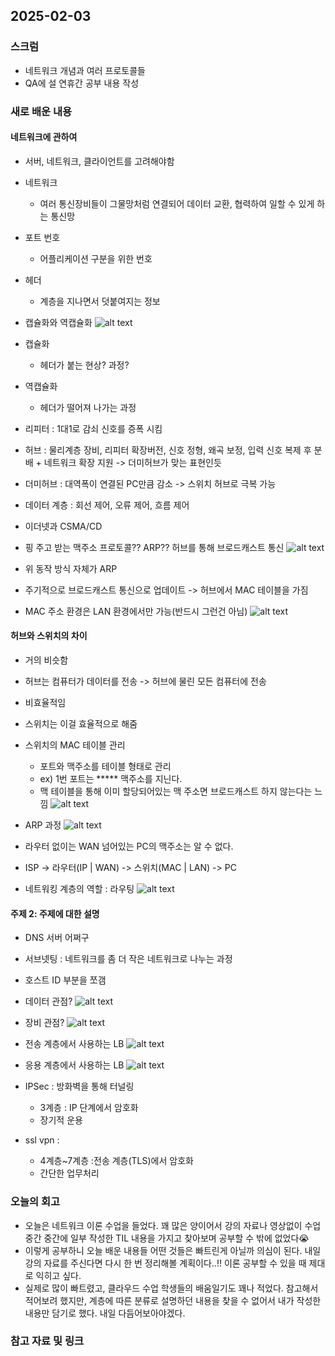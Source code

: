 ## 2025-02-03
### 스크럼
- 네트워크 개념과 여러 프로토콜들
- QA에 설 연휴간 공부 내용 작성

### 새로 배운 내용
#### 네트워크에 관하여
- 서버, 네트워크, 클라이언트를 고려해야함
- 네트워크
    - 여러 통신장비들이 그물망처럼 연결되어 데이터 교환, 협력하여 일할 수 있게 하는 통신망
- 포트 번호
    - 어플리케이션 구분을 위한 번호
- 헤더
    - 계층을 지나면서 덧붙여지는 정보
- 캡슐화와 역캡슐화
![alt text](img/03/03-01.png)
- 캡슐화    
    - 헤더가 붙는 현상? 과정?
- 역캡슐화
    - 헤더가 떨어져 나가는 과정
- 리피터 : 1대1로 감쇠 신호를 증폭 시킴
- 허브 : 물리계층 장비, 리피터 확장버전, 신호 정형, 왜곡 보정, 입력 신호 복제 후 분배 + 네트워크 확장 지원 -> 더미허브가 맞는 표현인듯 
- 더미허브 : 대역폭이 연결된 PC만큼 감소 -> 스위치 허브로 극복 가능

- 데이터 계층 : 회선 제어, 오류 제어, 흐름 제어
- 이더넷과 CSMA/CD 
- 핑 주고 받는 맥주소 프로토콜?? ARP?? 허브를 통해 브로드캐스트 통신
![alt text](img/03/03-02.png)
- 위 동작 방식 자체가 ARP
- 주기적으로 브로드캐스트 통신으로 업데이트 -> 허브에서 MAC 테이블을 가짐
- MAC 주소 환경은 LAN 환경에서만 가능(반드시 그런건 아님)
![alt text](img/03/03-03.png)

#### 허브와 스위치의 차이
- 거의 비슷함
- 허브는 컴퓨터가 데이터를 전송 -> 허브에 물린 모든 컴퓨터에 전송
- 비효율적임
- 스위치는 이걸 효율적으로 해줌
- 스위치의 MAC 테이블 관리
    - 포트와 맥주소를 테이블 형태로 관리
    - ex) 1번 포트는 ***** 맥주소를 지닌다.
    - 맥 테이블을 통해 이미 할당되어있는 맥 주소면 브로드캐스트 하지 않는다는 느낌
![alt text](img/03/03-04.png)
- ARP 과정
![alt text](img/03/03-05.png)

- 라우터 없이는 WAN 넘어있는 PC의 맥주소는 알 수 없다.
- ISP -> 라우터(IP | WAN) -> 스위치(MAC | LAN) -> PC

- 네트워킹 계층의 역할 : 라우팅
![alt text](img/03/03-06.png)

#### 주제 2: 주제에 대한 설명


- DNS 서버 어쩌구
- 서브넷팅 : 네트워크를 좀 더 작은 네트워크로 나누는 과정
- 호스트 ID 부분을 쪼갬

- 데이터 관점?
![alt text](img/03/03-07.png)

- 장비 관점?
![alt text](img/03/03-08.png)

- 전송 계층에서 사용하는 LB
![alt text](img/03/03-09.png)

- 응용 계층에서 사용하는 LB
![alt text](img/03/03-10.png)

- IPSec : 방화벽을 통해 터널링
    - 3계층 : IP 단계에서 암호화
    - 장기적 운용
- ssl vpn : 
    - 4계층~7계층 :전송 계층(TLS)에서 암호화
    - 간단한 업무처리 

### 오늘의 회고
- 오늘은 네트워크 이론 수업을 들었다. 꽤 많은 양이어서 강의 자료나 영상없이 수업 중간 중간에 일부 작성한 TIL 내용을 가지고 찾아보며 공부할 수 밖에 없었다😭
- 이렇게 공부하니 오늘 배운 내용들 어떤 것들은 빠트린게 아닐까 의심이 된다. 내일 강의 자료를 주신다면 다시 한 번 정리해볼 계획이다..!! 이론 공부할 수 있을 때 제대로 익히고 싶다.
- 실제로 많이 빠트렸고, 클라우드 수업 학생들의 배움일기도 꽤나 적었다. 참고해서 적어보려 했지만, 계층에 따른 분류로 설명하던 내용을 찾을 수 없어서 내가 작성한 내용만 담기로 했다. 내일 다듬어보아야겠다.
### 참고 자료 및 링크